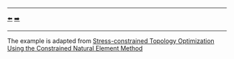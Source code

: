 ***
[⬅️](../011/README.md "Previous example")
[➡️](../013/README.md "Next example")
***

The example is adapted from [Stress-constrained Topology Optimization Using the Constrained Natural Element Method](https://doi.org/10.1007/s00158-024-03786-y)
